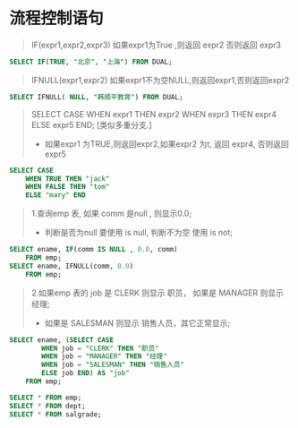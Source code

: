 # 流程控制语句

> IF(expr1,expr2,expr3)	如果expr1为True ,则返回 expr2 否则返回 expr3 <br>
```sql
SELECT IF(TRUE, "北京", "上海") FROM DUAL;
```

> IFNULL(expr1,expr2)	如果expr1不为空NULL,则返回expr1,否则返回expr2 <br>
```sql
SELECT IFNULL( NULL, "韩顺平教育") FROM DUAL;
```

> SELECT CASE WHEN expr1 THEN expr2 WHEN expr3 THEN expr4 ELSE expr5 END; [类似多重分支.] <br>
> - 如果expr1 为TRUE,则返回expr2,如果expr2 为t, 返回 expr4, 否则返回 expr5 <br>
```sql
SELECT CASE 
	WHEN TRUE THEN "jack"
	WHEN FALSE THEN "tom" 
	ELSE "mary" END
```


> 1.查询emp 表, 如果 comm 是null , 则显示0.0; <br>
> - 判断是否为null 要使用 is null, 判断不为空 使用 is not; <br>
```sql
SELECT ename, IF(comm IS NULL , 0.0, comm)
	FROM emp;
SELECT ename, IFNULL(comm, 0.0)
	FROM emp;
```

> 2.如果emp 表的 job 是 CLERK 则显示 职员， 如果是 MANAGER 则显示经理; <br>
> - 如果是 SALESMAN 则显示 销售人员，其它正常显示; <br>
```sql
SELECT ename, (SELECT CASE 
		WHEN job = "CLERK" THEN "职员" 
		WHEN job = "MANAGER" THEN "经理"
		WHEN job = "SALESMAN" THEN "销售人员" 
		ELSE job END) AS "job"
	FROM emp; 

SELECT * FROM emp;
SELECT * FROM dept;
SELECT * FROM salgrade;
```


	